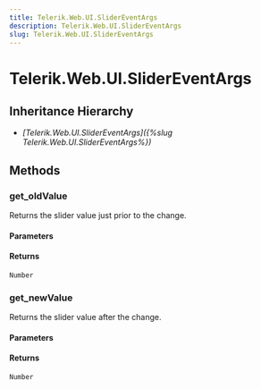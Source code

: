 ```yaml
---
title: Telerik.Web.UI.SliderEventArgs
description: Telerik.Web.UI.SliderEventArgs
slug: Telerik.Web.UI.SliderEventArgs
---
```


# Telerik.Web.UI.SliderEventArgs

## Inheritance Hierarchy

* *[Telerik.Web.UI.SliderEventArgs]({%slug Telerik.Web.UI.SliderEventArgs%})*


## Methods

###  get_oldValue

Returns the slider value just prior to the change. 

#### Parameters

#### Returns

`Number` 

### get_newValue

Returns the slider value after the change. 

#### Parameters

#### Returns

`Number` 

